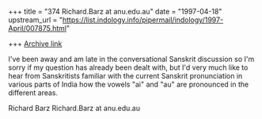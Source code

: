 +++
title = "374 Richard.Barz at anu.edu.au"
date = "1997-04-18"
upstream_url = "https://list.indology.info/pipermail/indology/1997-April/007875.html"

+++
[Archive link](https://list.indology.info/pipermail/indology/1997-April/007875.html)

I've been away and am late in the conversational Sanskrit discussion so I'm
sorry if my question has already been dealt with, but I'd very much like to
hear from Sanskritists familiar with the current Sanskrit pronunciation in
various parts of India how the vowels "ai" and "au" are pronounced in the
different areas.

Richard Barz
Richard.Barz at anu.edu.au






